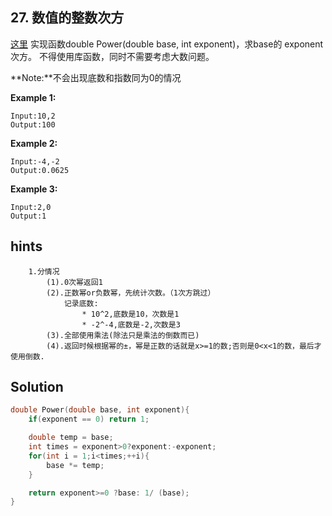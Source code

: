 ## 27. 数值的整数次方
[这里](https://www.acwing.com/problem/content/26/)
实现函数double Power(double base, int exponent)，求base的 exponent次方。
不得使用库函数，同时不需要考虑大数问题。

**Note:**不会出现底数和指数同为0的情况

**Example 1:**
```
Input:10,2
Output:100
```
**Example 2:**
```
Input:-4,-2
Output:0.0625
```
**Example 3:**
```
Input:2,0
Output:1
```
## hints
```
    1.分情况
        (1).0次幂返回1
        (2).正数幂or负数幂，先统计次数。（1次方跳过）
            记录底数:
                * 10^2,底数是10，次数是1
                * -2^-4,底数是-2,次数是3
        (3).全部使用乘法(除法只是乘法的倒数而已)
        (4).返回时候根据幂的±，幂是正数的话就是x>=1的数;否则是0<x<1的数，最后才使用倒数.
```
## Solution
``` c
double Power(double base, int exponent){
    if(exponent == 0) return 1;

    double temp = base;
    int times = exponent>0?exponent:-exponent;
    for(int i = 1;i<times;++i){
        base *= temp;
    }

    return exponent>=0 ?base: 1/ (base);
}
```